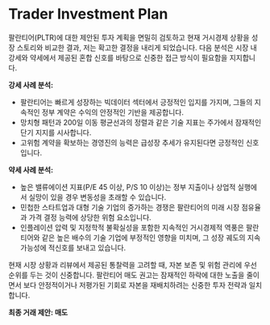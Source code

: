 # Trader Investment Plan

팔란티어(PLTR)에 대한 제안된 투자 계획을 면밀히 검토하고 현재 거시경제 상황을 성장 스토리와 비교한 결과, 저는 확고한 결정을 내리게 되었습니다. 다음 분석은 시장 내 강세와 약세에서 제공된 혼합 신호를 바탕으로 신중한 접근 방식이 필요함을 지지합니다.

**강세 사례 분석:**
- 팔란티어는 빠르게 성장하는 빅데이터 섹터에서 긍정적인 입지를 가지며, 그들의 지속적인 정부 계약은 수익의 안정적인 기반을 제공합니다.
- 망치형 패턴과 200일 이동 평균선과의 정렬과 같은 기술 지표는 주가에서 잠재적인 단기 지지를 시사합니다.
- 고위험 계약을 확보하는 경영진의 능력은 급성장 추세가 유지된다면 긍정적인 신호입니다.

**약세 사례 분석:**
- 높은 밸류에이션 지표(P/E 45 이상, P/S 10 이상)는 정부 지출이나 상업적 실행에서 실망이 있을 경우 변동성을 초래할 수 있습니다.
- 민첩한 스타트업과 대형 기술 기업의 증가하는 경쟁은 팔란티어의 미래 시장 점유율과 가격 결정 능력에 상당한 위험 요소입니다.
- 인플레이션 압력 및 지정학적 불확실성을 포함한 지속적인 거시경제적 역풍은 팔란티어와 같은 높은 배수의 기술 기업에 부정적인 영향을 미치며, 그 성장 궤도의 지속 가능성에 적신호를 보내고 있습니다.

현재 시장 상황과 리뷰에서 제공된 통찰력을 고려할 때, 자본 보존 및 위험 관리에 우선순위를 두는 것이 신중합니다. 팔란티어 매도 권고는 잠재적인 하락에 대한 노출을 줄이면서 보다 안정적이거나 저평가된 기회로 자본을 재배치하려는 신중한 투자 전략과 일치합니다.

**최종 거래 제안: 매도**
